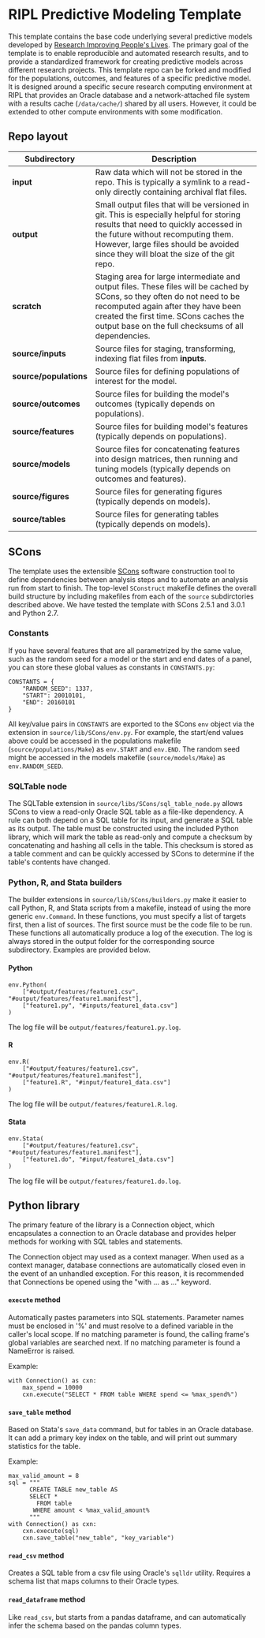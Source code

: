 # RIPL Predictive Modeling Template

This template contains the base code underlying several predictive models
developed by [Research Improving People's Lives](https://ripl.org).  The
primary goal of the template is to enable reproducible and automated research
results, and to provide a standardized framework for creating predictive models
across different research projects. This template repo can be forked and
modified for the populations, outcomes, and features of a specific predictive
model. It is designed around a specific secure research computing environment
at RIPL that provides an Oracle database and a network-attached file system
with a results cache (`/data/cache/`) shared by all users. However, it could be
extended to other compute environments with some modification.

## Repo layout

| Subdirectory | Description |
| --- | --- |
| **input** | Raw data which will not be stored in the repo. This is typically a symlink to a read-only directly containing archival flat files. |
| **output** | Small output files that will be versioned in git. This is especially helpful for storing results that need to quickly accessed in the future without recomputing them. However, large files should be avoided since they will bloat the size of the git repo. |
| **scratch** | Staging area for large intermediate and output files. These files will be cached by SCons, so they often do not need to be recomputed again after they have been created the first time. SCons caches the output base on the full checksums of all dependencies. |
| **source/inputs** | Source files for staging, transforming, indexing flat files from **inputs**. |
| **source/populations** | Source files for defining populations of interest for the model. |
| **source/outcomes** | Source files for building the model's outcomes (typically depends on populations). |
| **source/features** | Source files for building model's features (typically depends on populations). |
| **source/models** | Source files for concatenating features into design matrices, then running and tuning models (typically depends on outcomes and features). |
| **source/figures** | Source files for generating figures (typically depends on models). |
| **source/tables** | Source files for generating tables (typically depends on models). |

## SCons

The template uses the extensible [SCons](http://scons.org) software
construction tool to define dependencies between analysis steps and to automate
an analysis run from start to finish. The top-level `SConstruct` makefile
defines the overall build structure by including makefiles from each of the
`source` subdirctories described above. We have tested the template with SCons
2.5.1 and 3.0.1 and Python 2.7.

### Constants

If you have several features that are all parametrized by the same value, such
as the random seed for a model or the start and end dates of a panel, you can
store these global values as constants in `CONSTANTS.py`:

    CONSTANTS = {
        "RANDOM_SEED": 1337,
        "START": 20010101,
        "END": 20160101
    }

All key/value pairs in `CONSTANTS` are exported to the SCons `env` object via
the extension in `source/lib/SCons/env.py`. For example, the start/end values
above could be accessed in the populations makefile (`source/populations/Make`)
as `env.START` and `env.END`.  The random seed might be accessed in the models
makefile (`source/models/Make`) as `env.RANDOM_SEED`.

### SQLTable node

The SQLTable extension in `source/libs/SCons/sql_table_node.py` allows SCons to
view a read-only Oracle SQL table as a file-like dependency. A rule can both
depend on a SQL table for its input, and generate a SQL table as its output.
The table must be constructed using the included Python library, which will
mark the table as read-only and compute a checksum by concatenating and hashing
all cells in the table. This checksum is stored as a table comment and can be
quickly accessed by SCons to determine if the table's contents have changed.

### Python, R, and Stata builders

The builder extensions in `source/lib/SCons/builders.py` make it easier to call
Python, R, and Stata scripts from a makefile, instead of using the more generic
`env.Command`.  In these functions, you must specify a list of targets first,
then a list of sources. The first source must be the code file to be run.
These functions all automatically produce a log of the execution. The log is
always stored in the output folder for the corresponding source subdirectory.
Examples are provided below.

#### Python

    env.Python(
        ["#output/features/feature1.csv", "#output/features/feature1.manifest"],
        ["feature1.py", "#inputs/feature1_data.csv"]
    )

The log file will be `output/features/feature1.py.log`.

#### R

    env.R(
        ["#output/features/feature1.csv", "#output/features/feature1.manifest"],
        ["feature1.R", "#input/feature1_data.csv"]
    )

The log file will be `output/features/feature1.R.log`.

#### Stata

    env.Stata(
        ["#output/features/feature1.csv", "#output/features/feature1.manifest"],
        ["feature1.do", "#input/feature1_data.csv"]
    )

The log file will be `output/features/feature1.do.log`.

## Python library

The primary feature of the library is a Connection object, which encapsulates a
connection to an Oracle database and provides helper methods for working with
SQL tables and statements.

The Connection object may used as a context manager. When used as a context
manager, database connections are automatically closed even in the event of an
unhandled exception. For this reason, it is recommended that Connections be
opened using the "with ... as ..." keyword.

#### `execute` method

Automatically pastes parameters into SQL statements.  Parameter names must be
enclosed in '%' and must resolve to a defined variable in the caller's local
scope.  If no matching parameter is found, the calling frame's global variables
are searched next. If no matching parameter is found a NameError is raised.

Example:

    with Connection() as cxn:
        max_spend = 10000
        cxn.execute("SELECT * FROM table WHERE spend <= %max_spend%")

#### `save_table` method

Based on Stata's `save_data` command, but for tables in an Oracle database.  It
can add a primary key index on the table, and will print out summary statistics
for the table.

Example:

    max_valid_amount = 8
    sql = """
          CREATE TABLE new_table AS
          SELECT *  
            FROM table
           WHERE amount < %max_valid_amount%
          """
    with Connection() as cxn:
        cxn.execute(sql)
        cxn.save_table("new_table", "key_variable")

#### `read_csv` method

Creates a SQL table from a csv file using Oracle's `sqlldr` utility. Requires a
schema list that maps columns to their Oracle types.

#### `read_dataframe` method

Like `read_csv`, but starts from a pandas dataframe, and can automatically
infer the schema based on the pandas column types.

